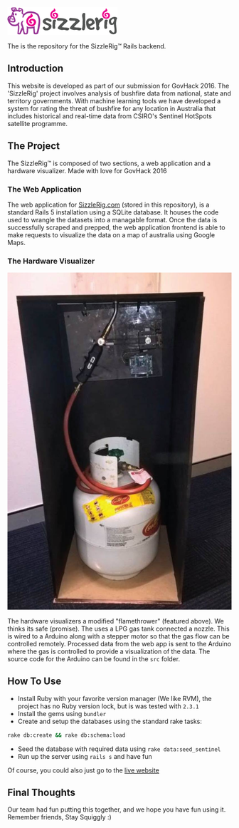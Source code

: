 
![Sizzle Rig Image](./app/assets/images/logo.png)

The is the repository for the SizzleRig™ Rails backend.

## Introduction

This website is developed as part of our submission for GovHack 2016. The 'SizzleRig' project involves analysis of bushfire data from national, state and territory governments. With machine learning tools we have developed a system for rating the threat of bushfire for any location in Australia that includes historical and real-time data from CSIRO's Sentinel HotSpots satellite programme.

## The Project

The SizzleRig™ is composed of two sections, a web application and a hardware visualizer. Made with love for GovHack 2016

### The Web Application

The web application for [SizzleRig.com](http://sizzlerig.com) (stored in this repository), is a standard Rails 5 installation using a SQLite database. It houses the code used to wrangle the datasets into a managable format. Once the data is successfully scraped and prepped, the web application frontend is able to make requests to visualize the data on a map of australia using Google Maps. 

### The Hardware Visualizer

![SizzeRig Hardware](./app/assets/images/sizzle.png)

The hardware visualizers a modified "flamethrower" (featured above). We thinks its safe (promise). The uses a LPG gas tank connected a nozzle. This is wired to a Arduino along with a stepper motor so that the gas flow can be controlled remotely. Processed data from the web app is sent to the Arduino where the gas is controlled to provide a visualization of the data. The source code for the Arduino can be found in the `src` folder.

## How To Use

- Install Ruby with your favorite version manager (We like RVM), the project has no Ruby version lock, but is was tested with `2.3.1`
- Install the gems using `bundler` 
- Create and setup the databases using the standard rake tasks:

```bash
rake db:create && rake db:schema:load
```
- Seed the database with required data using `rake data:seed_sentinel`
- Run up the server using `rails s` and have fun

Of course, you could also just go to the [live website](http://sizzlerig.com)

## Final Thoughts

Our team had fun putting this together, and we hope you have fun using it. Remember friends, Stay Squiggly :)
